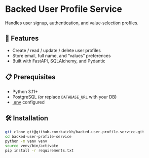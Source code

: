 # Backed User Profile Service

Handles user signup, authentication, and value‐selection profiles.

## 🚀 Features

- Create / read / update / delete user profiles  
- Store email, full name, and “values” preferences  
- Built with FastAPI, SQLAlchemy, and Pydantic

## 📋 Prerequisites

- Python 3.11+  
- PostgreSQL (or replace `DATABASE_URL` with your DB)  
- [.env](.env.template) configured  

## 🛠️ Installation

```bash
git clone git@github.com:kaickh/backed-user-profile-service.git
cd backed-user-profile-service
python -m venv venv
source venv/bin/activate
pip install -r requirements.txt

